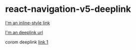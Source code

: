 # react-navigation-v5-deeplink



[I'm an inline-style link](https://tetanggaku.co.id/request-forgot-password?key=P3qe35PNxRl5ipJiDooj6eC1I4ZVfw7LMnfAfEpO1NuqTcMKeODy7yfp6yiAybFAPV4TXd4TJ6tJ5akmhBStHKOUJXYpsB61Zi7OzAJDvI9tR5sNrEzWoQDfBM6PO)

[I'm an deeplink url](https://test-deep-link-tama.000webhostapp.com)


corom deeplink
[link 1](https://coromdevelop.page.link/xp8X)

